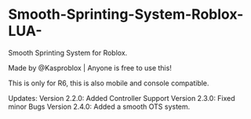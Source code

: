 # Smooth-Sprinting-System-Roblox-LUA-
Smooth Sprinting System for Roblox.

Made by @Kasproblox | Anyone is free to use this!

This is only for R6, this is also mobile and console compatible.

Updates:
Version 2.2.0: Added Controller Support
Version 2.3.0: Fixed minor Bugs
Version 2.4.0: Added a smooth OTS system.
